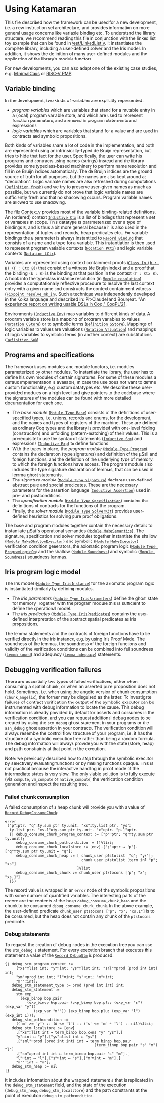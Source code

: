 # Using Katamaran

This file described how the framework can be used for a new development, i.e. a new instruction set architecture, and provides information on more general usage concerns like variable binding etc.
To understand the library structure, we recommend reading this file in conjunction with the linked list toy example that can be found in [test/LinkedList.v](test/LinkedList.v).
It instantiates the complete library, including a user-defined solver and the Iris model.
In addition, it shows the definition of many user-defined modules and the application of the library's module functors.

For new developments, you can also adapt one of the existing case studies, e.g. [MinimalCaps](https://github.com/katamaran-project/katamaran/tree/main/case_study/MinimalCaps) or [RISC-V PMP](https://github.com/katamaran-project/katamaran/tree/main/case_study/RiscvPmp).

## Variable binding
In the development, two kinds of variables are explicitly represented:
- *program variables* which are variables that stand for a mutable entry in a (local) program variable store, and which are used to represent function paramaters, and are used in program statements and expressions.
- *logic variables* which are variables that stand for a value and are used in contracts and symbolic propositions.

Both kinds of variables share a lot of code in the implementation, and both are represented using an intrinsically-typed de Bruijn representation, but tries to hide that fact for the user. Specifically, the user can write his programs and contracts using names (strings) instead and the library provides some typeclass-based machinery to perform name resolution and fill in de Bruijn indices automatically.
The de Bruijn indices are the ground source of truth for all purposes, but the names are also kept around as "decoration".
Logic variable names are also refreshed during computations ([`Definition fresh`](theories/Context.v)) and we try to preserve user-given names as much as possible, but we currently do not prove that logic variable names are sufficiently fresh and that no shadowing occurs.
Program variable names are allowed to use shadowing.

The file [Context.v](theories/Context.v) provides most of the variable binding-related definitions.
An (ordered) context [`Inductive Ctx`](theories/Context.v) is a list of bindings that represent a set of variables in scope.
This datatype is parameterized over a type of bindings `B`, and is thus a bit more general because it is also used in the representation of tuples and records, heap predicates etc..
For variable bindings the `B` parameter is always instantited to [`Record Binding`](theories/Context.v) that consists of a name and a type for a variable.
This instantiation is then used to represent program variable contexts ([`Notation PCtx`](theories/Base.v)) and logic variable contexts ([`Notation LCtx`](theories/Base.v)).

Variables are represented using context containment proofs ([`Class In (b : B) (Γ : Ctx B)`](theories/Context.v)) that consist of a witness (de Bruijn index) and a proof that the binding `(b : B)` is the binding at that position in the context `(Γ : Ctx B)`.
A hook into the typeclass instance resolution (in [`Module resolution`](theories/Context.v)) provides a computationally reflective procedure to resolve the last context entry with a given name and constructs the context containment witness ([`Fixpoint resolve_mk_in`](theories/Context.v)).
Such a technique was independently developed in the Koika language and described in: [Pit-Claudel and Bourgeat. "An experience report on writing usable DSLs in Coq." CoqPL’21](https://people.csail.mit.edu/bthom/coqpl21.pdf).

Environments ([`Inductive Env`](theories/Environment.v)) map variables to different kinds of data.
A program variable store is a mapping of program variables to values ([`Notation CStore`](theories/Base.v)) or to symbolic terms ([`Definition SStore`](theories/Syntax/Terms.v)).
Mappings of logic variables to values are valuations ([`Notation Valuation`](theories/Base.v)) and mappings of logic variables to symbolic terms (in another context) are substitutions ([`Definition Sub`](theories/Syntax/Terms.v)).

## Programs and specifications
The framework uses modules and module functors, i.e. modules parameterized by other modules.
To instantiate the library, the user has to define his own modules of certain signatures.
For some of these modules a default implementation is available, in case the use does not want to define custom functionality, e.g. custom datatypes etc.
We describe these user-provided modules on a high level and give pointers to the codebase where the signatures of the modules can be found with more detailed documentation for each one.

- The *base module* ([`Module Type Base`](theories/Base.v)) consists of the definitions of user-specified types, i.e. unions, records and enums, for the development, and the names and types of registers of the machine.
  These are defined as ordinary Coq types and the library is provided with one-level folding (construction) and unfolding (pattern-matching) of their values.
  This is a prerequisite to use the syntax of statements ([`Inductive Stm`](theories/Syntax/Statements.v)) and expressions ([`Inductive Exp`](theories/Syntax/Expressions.v)) to define functions.
- With the types in place, the *program module* ([`Module Type Program`](theories/Program.v)) contains the declaration (type signatures) and definition of the μSail and foreign functions, and the definition of the underlying type of memory, to which the foreign functions have access.
  The program module also includes the type signature declaration of lemmas, that can be used in lemma ghost statements.
- The *signature module* ([`Module Type Signature`](theories/Signature.v)) declares user-defined abstract pure and special predicates.
  These are the necessary parameters for the assertion language ([`Inductive Assertion`](theories/Syntax/Assertions.v)) used in pre- and postconditions.
- The *specification module* ([`Module Type Specification`](theories/Specification.v)) contains the definitions of contracts for the functions of the program.
- Finally, the *solver module* ([`Module Type SolverKit`](theories/Specification.v)) provides user-defined heuristics for solving pure proof obligations.

The base and program modules together contain the necessary details to instantiate μSail's operational semantics ([`Module MakeSemantics`](theories/Semantics.v)).
The signature, specification and solver modules together instantiate the shallow ([`Module MakeShallowExecutor`](theories/Shallow/Executor.v)) and symbolic ([`Module MakeExecutor`](theories/Symbolic/Executor.v)) verification condition generators, the axiomatic program logic ([`Module Type ProgramLogicOn`](theories/Sep/Hoare.v)) and the shallow ([`Module Soundness`](theories/Shallow/Soundness.v)) and symbolic ([`Module Soundness`](theories/Symbolic/Soundness.v)) soundness lemmas.


## Iris program logic model

The Iris model ([`Module Type IrisInstance`](theories/Iris/Model.v)) for the axiomatic program logic is instantiated similarly by defining modules.

- The *iris parameters* ([`Module Type IrisParameters`](theories/Iris/Model.v)) define the ghost state for memory.
  Together with the program module this is sufficient to define the operational model.
- The *iris predicates* ([`Module Type IrisPredicates`](theories/Iris/Model.v)) contains the user-defined interpretation of the abstract spatial predicates as Iris propositions.

The lemma statements and the contracts of foreign functions have to be verified directly in the iris instance, e.g. by using Iris Proof Mode.
The soundness of the lemmas, the soundness of the foreign functions and validity of the verification conditions can be combined into full soundness ([`Lemma sound`](theories/Iris/Model.v)) and adequacy ([`Lemma adequacy`](theories/Iris/Model.v)) statements.


## Debugging verification failures

There are essentially two types of failed verifications, either when consuming a spatial chunk, or when an asserted pure proposition does not hold.
Sometimes, i.e. when using the angelic version of chunk consumption (`chunk_angelic`), the former may be disguised as the latter.
To investigate failures of contract verification the output of the symbolic executor can be instrumented with debug information to locate the cause.
This debug information is already provided by default for asserts and consumes in the verification condition, and you can request additional debug nodes to be created by using the `stm_debug` ghost statement in your programs or the `asn_debug` ghost assertion in your contracts.
The verification condition will always resemble the control flow structure of your program, i.e. it has the structure of a symbolic execution tree rather than being a random formula.
The debug information will always provide you with the state (store, heap) and path constraints at that point in the execution.

Note: we previously described how to *step* through the symbolic executor by selectively evaluating functions or by making functions opaque.
This is not practical because the interactive handling in proof mode of the intermediate states is very slow.
The only viable solution is to fully execute (via `compute`, `vm_compute` or `native_compute`) the verification condition generation and inspect the resulting tree.

### Failed chunk consumption

A failed consumption of a heap chunk will provide you with a value of
[`Record DebugConsumeChunk`](theories/Symbolic/Executor.v):

```
error
 ("p"∷ptr. "q"∷ty.sum ptr ty.unit. "xs"∷ty.list ptr. "ys"∷
  ty.list ptr. "xs.1"∷ty.sum ptr ty.unit. "x"∷ptr. "p.1"∷ptr.
  {| debug_consume_chunk_program_context := ["p"∷ptr; "q"∷ty.sum ptr ty.unit];
     debug_consume_chunk_pathcondition := []%list;
     debug_consume_chunk_localstore := [env].["p"∷ptr ↦ "p"].["q"∷ty.sum ptr ty.unit ↦ "q"];
     debug_consume_chunk_heap := [ chunk_user ptstolist ["q"; "ys"];
                                   chunk_user ptstolist [term_inl "p"; "xs"]
                                 ]%list;
     debug_consume_chunk_chunk := chunk_user ptstocons ["p"; "x"; "xs.1"]
  |})
```

The record value is wrapped in an `error` node of the symbolic propositions with
some number of quantified variables. The interesting parts of the record are the
contents of the heap `debug_consume_chunk_heap` and the chunk to be consumed
`debug_consume_chunk_chunk`. In the above example, the user-defined predicate
`chunk_user ptstocons ["p"; "x"; "xs.1"]` is to be consumed, but the heap does
not contain any chunk of the `ptstocons` predicate.

### Debug statements

To request the creation of debug nodes in the execution tree you can use the
`stm_debug s` statement. For every execution branch that executes this statement
a value of the [`Record DebugStm`](theories/Symbolic/Executor.v) is produced.

```
{| debug_stm_program_context :=
     ["xs"∷list int; "y"∷int; "ys"∷list int; "sml"∷prod (prod int int) int;
     "sm"∷prod int int; "l"∷int; "s"∷int; "m"∷int;
     "m'"∷int];
   debug_stm_statement_type := prod (prod int int) int;
   debug_stm_statement :=
     stm_exp
       (exp_binop bop.pair
          (exp_binop bop.pair (exp_binop bop.plus (exp_var "s") (exp_var "y"))
             (exp_var "m'")) (exp_binop bop.plus (exp_var "l") (exp_int 1)));
   debug_stm_pathcondition :=
     (("m" >= "y") :: (0 <= "l") :: ("s" <= "m" * "l") :: nil)%list;
   debug_stm_localstore := [env]
     .["xs"∷list int ↦ term_binop bop.cons "y" "ys"].[
     "y"∷int ↦ "y"].["ys"∷list int ↦ "ys"]
     .["sml"∷prod (prod int int) int ↦ term_binop bop.pair
                                         (term_binop bop.pair "s" "m") "l"]
     .["sm"∷prod int int ↦ term_binop bop.pair "s" "m"].[
     "l"∷int ↦ "l"].["s"∷int ↦ "s"].["m"∷int ↦ "m"].[
     "m'"∷int ↦ "m"];
   debug_stm_heap := nil
|}
```

It includes information about the wrapped statement `s` that is replicated in
the `debug_stm_statement` field, and the state of the execution
(`debug_stm_heap`, `debug_stm_localstore`) and the path constraints at the point
of execution `debug_stm_pathcondition`.
